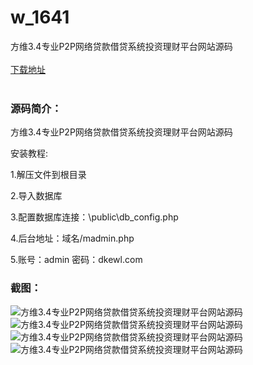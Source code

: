 # w_1641
方维3.4专业P2P网络贷款借贷系统投资理财平台网站源码
<br/></br>
[下载地址](https://www.uuid2.com/1641.html "下载地址")
<br/></br>
<h3>源码简介：</h3>
<p>方维3.4专业P2P网络贷款借贷系统投资理财平台网站源码<p>
<p>安装教程:<p>
<p>1.解压文件到根目录<p>
<p>2.导入数据库<p>
<p>3.配置数据库连接：\public\db_config.php<p>
<p>4.后台地址：域名/madmin.php<p>
<p>5.账号：admin  密码：dkewl.com<p>
<h3>截图：</h3>
<img src="https://www.uuid2.com/wp-content/uploads/img/202110/ca5669d114.jpg" alt="方维3.4专业P2P网络贷款借贷系统投资理财平台网站源码"><img src="https://www.uuid2.com/wp-content/uploads/img/202110/57a44d7898.jpg" alt="方维3.4专业P2P网络贷款借贷系统投资理财平台网站源码"><img src="https://www.uuid2.com/wp-content/uploads/img/202110/e49a664776.jpg" alt="方维3.4专业P2P网络贷款借贷系统投资理财平台网站源码"><img src="https://www.uuid2.com/wp-content/uploads/img/202110/7774651582.jpg" alt="方维3.4专业P2P网络贷款借贷系统投资理财平台网站源码">
